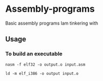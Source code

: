 # Assembly-programs
Basic assembly programs Iam tinkering with

## Usage

### To build an executable

``` 
nasm -f elf32 -o output.o input.asm 

ld -m elf_i386 -o output input.o
```

